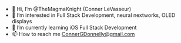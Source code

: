 - 👋 Hi, I’m @TheMagmaKnight (Conner LeVasseur)
- 👀 I’m interested in Full Stack Development, neural nextworks, OLED displays
- 🌱 I’m currently learning iOS Full Stack Development
- 📫 How to reach me ConnerGDonnelly@gmail.com

<!---
TheMagmaKnight/TheMagmaKnight is a ✨ special ✨ repository because its `README.md` (this file) appears on your GitHub profile.
You can click the Preview link to take a look at your changes.
--->
